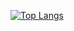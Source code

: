 [![Top Langs](https://github-readme-stats.vercel.app/api/top-langs/?username={teamoo24}
)](https://github.com/anuraghazra/github-readme-stats)
